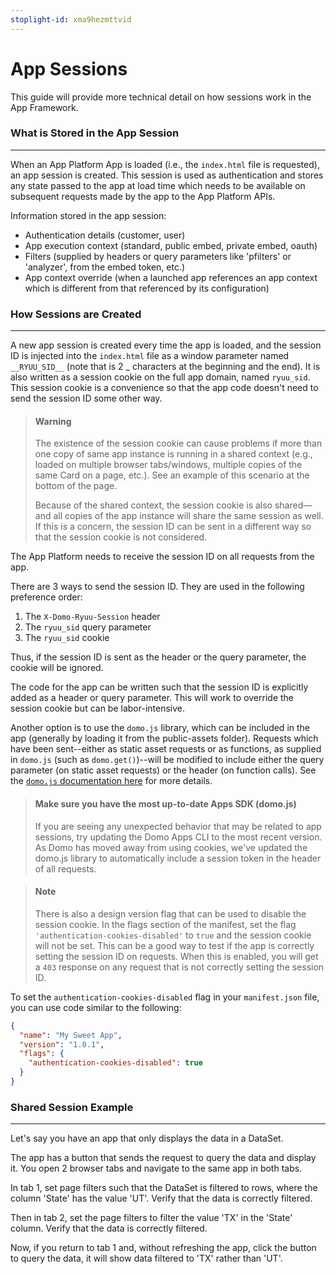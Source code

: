 ```yaml
---
stoplight-id: xma9hezmttvid
---
```


# App Sessions

This guide will provide more technical detail on how sessions work in the App Framework.

### What is Stored in the App Session
---

When an App Platform App is loaded (i.e., the `index.html` file is requested), an app session is created. This session is used as authentication and stores any state passed to the app at load time which needs to be available on subsequent requests made by the app to the App Platform APIs.

Information stored in the app session:
- Authentication details (customer, user)
- App execution context (standard, public embed, private embed, oauth)
- Filters (supplied by headers or query parameters like 'pfilters' or 'analyzer', from the embed token, etc.)
- App context override (when a launched app references an app context which is different from that referenced by its configuration) 

### How Sessions are Created
---

A new app session is created every time the app is loaded, and the session ID is injected into the `index.html` file as a window parameter named `__RYUU_SID__` (note that is 2 _ characters at the beginning and the end). It is also written as a session cookie on the full app domain, named `ryuu_sid`. This session cookie is a convenience so that the app code doesn't need to send the session ID some other way.

<!-- theme: warning -->
> #### Warning
>
> The existence of the session cookie can cause problems if more than one copy of same app instance is running in a shared context (e.g., loaded on multiple browser tabs/windows, multiple copies of the same Card on a page, etc.). See an example of this scenario at the bottom of the page.
>
> Because of the shared context, the session cookie is also shared—and all copies of the app instance will share the same session as well. If this is a concern, the session ID can be sent in a different way so that the session cookie is not considered.



The App Platform needs to receive the session ID on all requests from the app.

There are 3 ways to send the session ID. They are used in the following preference order:

1. The `X-Domo-Ryuu-Session` header
2. The `ryuu_sid` query parameter
3. The `ryuu_sid` cookie

Thus, if the session ID is sent as the header or the query parameter, the cookie will be ignored.

The code for the app can be written such that the session ID is explicitly added as a header or query parameter. This will work to override the session cookie but can be labor-intensive. 

Another option is to use the `domo.js` library, which can be included in the app (generally by loading it from the public-assets folder). Requests which have been sent--either as static asset requests or as functions, as supplied in `domo.js` (such as `domo.get()`)--will be modified to include either the query parameter (on static asset requests) or the header (on function calls). See the [`domo.js` documentation here](../Tools/domo.js.md) for more details.

<!-- theme: info -->
> #### Make sure you have the most up-to-date Apps SDK (domo.js)
> If you are seeing any unexpected behavior that may be related to app sessions, try updating the Domo Apps CLI to the most recent version. As Domo has moved away from using cookies, we've updated the domo.js library to automatically include a session token in the header of all requests.


<!-- theme: info -->

> #### Note
>
> There is also a design version flag that can be used to disable the session cookie. In the flags section of the manifest, set the flag `'authentication-cookies-disabled'` to `true` and the session cookie will not be set. This can be a good way to test if the app is correctly setting the session ID on requests. When this is enabled, you will get a `403` response on any request that is not correctly setting the session ID.

To set the `authentication-cookies-disabled` flag in your `manifest.json` file, you can use code similar to the following:

```json
{
  "name": "My Sweet App",
  "version": "1.0.1",
  "flags": {
    "authentication-cookies-disabled": true
  }
}
```

### Shared Session Example
---

Let's say you have an app that only displays the data in a DataSet. 

The app has a button that sends the request to query the data and display it. You open 2 browser tabs and navigate to the same app in both tabs. 

In tab 1, set page filters such that the DataSet is filtered to rows, where the column 'State' has the value 'UT'. Verify that the data is correctly filtered. 

Then in tab 2, set the page filters to filter the value 'TX' in the 'State' column. Verify that the data is correctly filtered. 

Now, if you return to tab 1 and, without refreshing the app, click the button to query the data, it will show data filtered to 'TX' rather than 'UT'.